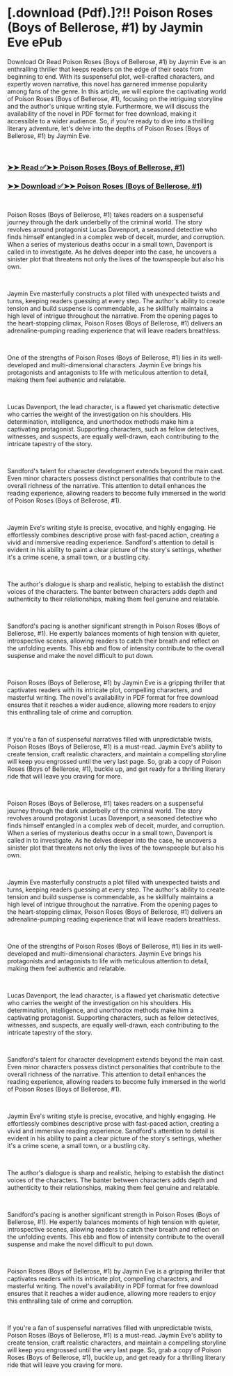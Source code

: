 # [.download (Pdf).]?!! Poison Roses (Boys of Bellerose, #1) by Jaymin Eve ePub

<p>Download Or Read Poison Roses (Boys of Bellerose, #1) by Jaymin Eve is an enthralling thriller that keeps readers on the edge of their seats from beginning to end. With its suspenseful plot, well-crafted characters, and expertly woven narrative, this novel has garnered immense popularity among fans of the genre. In this article, we will explore the captivating world of Poison Roses (Boys of Bellerose, #1), focusing on the intriguing storyline and the author's unique writing style. Furthermore, we will discuss the availability of the novel in PDF format for free download, making it accessible to a wider audience. So, if you're ready to dive into a thrilling literary adventure, let's delve into the depths of Poison Roses (Boys of Bellerose, #1) by Jaymin Eve.</p>
<p>&nbsp;</p>

### [➤➤ Read ✅➤➤ Poison Roses (Boys of Bellerose, #1)](https://pdfworldnow.com/?book=61107652)

### [➤➤ Download ✅➤➤ Poison Roses (Boys of Bellerose, #1)](https://pdfworldnow.com/?book=61107652)

<p>&nbsp;</p>
<p>Poison Roses (Boys of Bellerose, #1) takes readers on a suspenseful journey through the dark underbelly of the criminal world. The story revolves around protagonist Lucas Davenport, a seasoned detective who finds himself entangled in a complex web of deceit, murder, and corruption. When a series of mysterious deaths occur in a small town, Davenport is called in to investigate. As he delves deeper into the case, he uncovers a sinister plot that threatens not only the lives of the townspeople but also his own.</p>
<p>&nbsp;</p>
<p>Jaymin Eve masterfully constructs a plot filled with unexpected twists and turns, keeping readers guessing at every step. The author's ability to create tension and build suspense is commendable, as he skillfully maintains a high level of intrigue throughout the narrative. From the opening pages to the heart-stopping climax, Poison Roses (Boys of Bellerose, #1) delivers an adrenaline-pumping reading experience that will leave readers breathless.</p>
<p>&nbsp;</p>
<p>One of the strengths of Poison Roses (Boys of Bellerose, #1) lies in its well-developed and multi-dimensional characters. Jaymin Eve brings his protagonists and antagonists to life with meticulous attention to detail, making them feel authentic and relatable.</p>
<p>&nbsp;</p>
<p>Lucas Davenport, the lead character, is a flawed yet charismatic detective who carries the weight of the investigation on his shoulders. His determination, intelligence, and unorthodox methods make him a captivating protagonist. Supporting characters, such as fellow detectives, witnesses, and suspects, are equally well-drawn, each contributing to the intricate tapestry of the story.</p>
<p>&nbsp;</p>
<p>Sandford's talent for character development extends beyond the main cast. Even minor characters possess distinct personalities that contribute to the overall richness of the narrative. This attention to detail enhances the reading experience, allowing readers to become fully immersed in the world of Poison Roses (Boys of Bellerose, #1).</p>
<p>&nbsp;</p>
<p>Jaymin Eve's writing style is precise, evocative, and highly engaging. He effortlessly combines descriptive prose with fast-paced action, creating a vivid and immersive reading experience. Sandford's attention to detail is evident in his ability to paint a clear picture of the story's settings, whether it's a crime scene, a small town, or a bustling city.</p>
<p>&nbsp;</p>
<p>The author's dialogue is sharp and realistic, helping to establish the distinct voices of the characters. The banter between characters adds depth and authenticity to their relationships, making them feel genuine and relatable.</p>
<p>&nbsp;</p>
<p>Sandford's pacing is another significant strength in Poison Roses (Boys of Bellerose, #1). He expertly balances moments of high tension with quieter, introspective scenes, allowing readers to catch their breath and reflect on the unfolding events. This ebb and flow of intensity contribute to the overall suspense and make the novel difficult to put down.</p>
<p>&nbsp;</p>
<p>Poison Roses (Boys of Bellerose, #1) by Jaymin Eve is a gripping thriller that captivates readers with its intricate plot, compelling characters, and masterful writing. The novel's availability in PDF format for free download ensures that it reaches a wider audience, allowing more readers to enjoy this enthralling tale of crime and corruption.</p>
<p>&nbsp;</p>
<p>If you're a fan of suspenseful narratives filled with unpredictable twists, Poison Roses (Boys of Bellerose, #1) is a must-read. Jaymin Eve's ability to create tension, craft realistic characters, and maintain a compelling storyline will keep you engrossed until the very last page. So, grab a copy of Poison Roses (Boys of Bellerose, #1), buckle up, and get ready for a thrilling literary ride that will leave you craving for more.</p>
<p>&nbsp;</p>
<p>Poison Roses (Boys of Bellerose, #1) takes readers on a suspenseful journey through the dark underbelly of the criminal world. The story revolves around protagonist Lucas Davenport, a seasoned detective who finds himself entangled in a complex web of deceit, murder, and corruption. When a series of mysterious deaths occur in a small town, Davenport is called in to investigate. As he delves deeper into the case, he uncovers a sinister plot that threatens not only the lives of the townspeople but also his own.</p>
<p>&nbsp;</p>
<p>Jaymin Eve masterfully constructs a plot filled with unexpected twists and turns, keeping readers guessing at every step. The author's ability to create tension and build suspense is commendable, as he skillfully maintains a high level of intrigue throughout the narrative. From the opening pages to the heart-stopping climax, Poison Roses (Boys of Bellerose, #1) delivers an adrenaline-pumping reading experience that will leave readers breathless.</p>
<p>&nbsp;</p>
<p>One of the strengths of Poison Roses (Boys of Bellerose, #1) lies in its well-developed and multi-dimensional characters. Jaymin Eve brings his protagonists and antagonists to life with meticulous attention to detail, making them feel authentic and relatable.</p>
<p>&nbsp;</p>
<p>Lucas Davenport, the lead character, is a flawed yet charismatic detective who carries the weight of the investigation on his shoulders. His determination, intelligence, and unorthodox methods make him a captivating protagonist. Supporting characters, such as fellow detectives, witnesses, and suspects, are equally well-drawn, each contributing to the intricate tapestry of the story.</p>
<p>&nbsp;</p>
<p>Sandford's talent for character development extends beyond the main cast. Even minor characters possess distinct personalities that contribute to the overall richness of the narrative. This attention to detail enhances the reading experience, allowing readers to become fully immersed in the world of Poison Roses (Boys of Bellerose, #1).</p>
<p>&nbsp;</p>
<p>Jaymin Eve's writing style is precise, evocative, and highly engaging. He effortlessly combines descriptive prose with fast-paced action, creating a vivid and immersive reading experience. Sandford's attention to detail is evident in his ability to paint a clear picture of the story's settings, whether it's a crime scene, a small town, or a bustling city.</p>
<p>&nbsp;</p>
<p>The author's dialogue is sharp and realistic, helping to establish the distinct voices of the characters. The banter between characters adds depth and authenticity to their relationships, making them feel genuine and relatable.</p>
<p>&nbsp;</p>
<p>Sandford's pacing is another significant strength in Poison Roses (Boys of Bellerose, #1). He expertly balances moments of high tension with quieter, introspective scenes, allowing readers to catch their breath and reflect on the unfolding events. This ebb and flow of intensity contribute to the overall suspense and make the novel difficult to put down.</p>
<p>&nbsp;</p>
<p>Poison Roses (Boys of Bellerose, #1) by Jaymin Eve is a gripping thriller that captivates readers with its intricate plot, compelling characters, and masterful writing. The novel's availability in PDF format for free download ensures that it reaches a wider audience, allowing more readers to enjoy this enthralling tale of crime and corruption.</p>
<p>&nbsp;</p>
<p>If you're a fan of suspenseful narratives filled with unpredictable twists, Poison Roses (Boys of Bellerose, #1) is a must-read. Jaymin Eve's ability to create tension, craft realistic characters, and maintain a compelling storyline will keep you engrossed until the very last page. So, grab a copy of Poison Roses (Boys of Bellerose, #1), buckle up, and get ready for a thrilling literary ride that will leave you craving for more.</p>
<p>&nbsp;</p>
